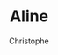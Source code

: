 ---
layout: post
title: Aline
author: Christophe
language: "Français"
image:
  artist: christophe.png
---